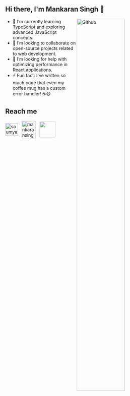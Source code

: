## Hi there, I'm Mankaran Singh 👋

<img width="55%" align="right" alt="Github" src="https://user-images.githubusercontent.com/48678280/88862734-4903af80-d201-11ea-968b-9c939d88a37c.gif" />

- 🌱 I’m currently learning TypeScript and exploring advanced JavaScript concepts.
- 🤝 I’m looking to collaborate on open-source projects related to web development.
- 🤔 I’m looking for help with optimizing performance in React applications.
- ⚡ Fun fact: I've written so much code that even my coffee mug has a custom error handler! ☕😄


## Reach me

<p align="left">
<a href="https://www.linkedin.com/in/mankaran07/" target="blank"><img align="center" src="https://upload.wikimedia.org/wikipedia/commons/thumb/8/81/LinkedIn_icon.svg/640px-LinkedIn_icon.svg.png" alt="saumya1singh" height="40" width="40" /></a> &nbsp;
<a href="mailto:mankaransingh39@gmail.com" target="blank"><img align="center" src="https://upload.wikimedia.org/wikipedia/commons/7/7e/Gmail_icon_%282020%29.svg" alt="mankaransingh39" height="55" width="45" /></a> &nbsp;
<a href="https://leetcode.com/mankaran_07/" target="blank"><img align="center" src="https://assets.leetcode.com/users/leetcode/avatar_1568224780.png" height="50" width="50" /></a> &nbsp;
